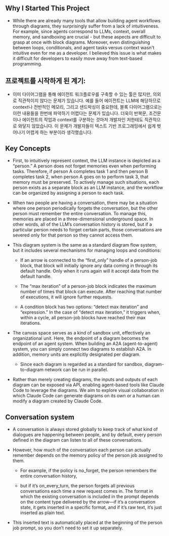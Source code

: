 ## Why I Started This Project

* While there are already many tools that allow building agent workflows through diagrams, they surprisingly suffer from a lack of intuitiveness. For example, since agents correspond to LLMs, context, overall memory, and sandboxing are crucial - but these aspects are difficult to grasp at once with block diagrams. Moreover, even distinguishing between loops, conditionals, and agent tasks versus context wasn't intuitive even for me as a developer. I believed this issue is what makes it difficult for developers to easily move away from text-based programming.

## 프로젝트를 시작하게 된 계기:

* 이미 다이어그램을 통해 에이전트 워크플로우를 구축할 수 있는 툴은 많지만, 의외로 직관적이지 않다는 문제가 있습니다. 예를 들어 에이전트는 LLM에 해당하므로 context나 전반적인 메모리, 그리고 샌드박싱이 중요한데, 블록 다이어그램으로는 이런 내용들을 한번에 파악하기 어렵다는 문제가 있습니다. 더욱이 반복문, 조건문이나 에이전트의 작업과 context를 구분하는 것마저 개발자인 저한테도 직관적으로 와닿지 않았습니다. 이 문제가 개발자들이 텍스트 기반 프로그래밍에서 쉽게 벗어나기 어렵게 하는 부분이라 생각했습니다.

## Key Concepts

* First, to intuitively represent context, the LLM instance is depicted as a “person.” A person does not forget memories even when performing tasks. Therefore, if person A completes task 1 and then person B completes task 2, when person A goes on to perform task 3, that memory must be preserved. To actively manage such situations, each person exists as a separate block as an LLM instance, and the workflow can be organized by assigning a person to each task.

* When two people are having a conversation, there may be a situation where one person periodically forgets the conversation, but the other person must remember the entire conversation. To manage this, memories are placed in a three-dimensional underground space. In other words, all of the LLM’s conversation history is stored, but if a particular person needs to forget certain parts, those conversations are severed only for that person so they cannot access them.

* This diagram system is the same as a standard diagram flow system, but it includes several mechanisms for managing loops and conditions:

    * If an arrow is connected to the “first_only” handle of a person-job block, that block will initially ignore any data coming in through its default handle. Only when it runs again will it accept data from the default handle.

    * The “max iteration” of a person-job block indicates the maximum number of times that block can execute. After reaching that number of executions, it will ignore further requests.

    * A condition block has two options: “detect max iteration” and “expression.” In the case of “detect max iteration,” it triggers when, within a cycle, all person-job blocks have reached their max iterations.

* The canvas space serves as a kind of sandbox unit, effectively an organizational unit. Here, the endpoint of a diagram becomes the endpoint of an agent system. When building an A2A (agent-to-agent) system, you can simply connect two diagrams to establish A2A. In addition, memory units are explicitly designated per diagram.

    * Since each diagram is regarded as a standard for sandbox, diagram-to-diagram network can be run in parallel. 

* Rather than merely creating diagrams, the inputs and outputs of each diagram can be exposed via API, enabling agent-based tools like Claude Code to leverage the diagrams. We aim to explore visual collaboration in which Claude Code can generate diagrams on its own or a human can modify a diagram created by Claude Code.

## Conversation system

* A conversation is always stored globally to keep track of what kind of dialogues are happening between people, and by default, every person defined in the diagram can listen to all of these conversations. 

* However, how much of the conversation each person can actually remember depends on the memory policy of the person job assigned to them. 
  * For example, if the policy is no_forget, the person remembers the entire conversation history, 
  
  * but if it’s on_every_turn, the person forgets all previous conversations each time a new request comes in. The format in which the existing conversation is included in the prompt depends on the content type delivered by the arrow—if it’s a conversation state, it gets inserted in a specific format, and if it’s raw text, it’s just inserted as plain text. 
  
* This inserted text is automatically placed at the beginning of the person job prompt, so you don’t need to set it up separately.